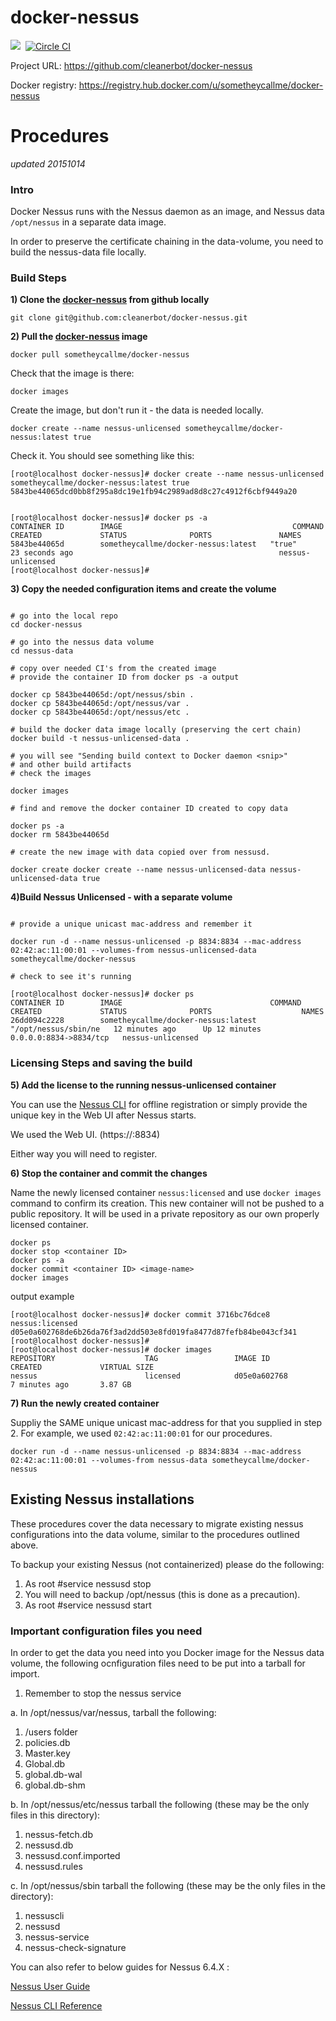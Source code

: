 # docker-nessus
[![](https://badge.imagelayers.io/sometheycallme/docker-nessus.svg)](https://imagelayers.io/?images=cleanerbot/docker-nessus:latest 'View image size and layers')&nbsp;
[![Circle CI](https://circleci.com/gh/cleanerbot/docker-nessus.png?circle-token=5d84cd337864c33f062f57aafd2854771777759d)](https://circleci.com/gh/sometheycallme/docker-nessus/tree/master 'View CI builds')

Project URL: https://github.com/cleanerbot/docker-nessus

Docker registry: https://registry.hub.docker.com/u/sometheycallme/docker-nessus


# Procedures

<i>updated 20151014</i>

### Intro

Docker Nessus runs with the Nessus daemon as an image, and Nessus data ```/opt/nessus``` in a separate data image.

In order to preserve the certificate chaining in the data-volume, you need to build the nessus-data file locally.

### Build Steps

<b>1) Clone the [docker-nessus](https://github.com/cleanerbot/docker-nessus) from github locally</b>

```git clone git@github.com:cleanerbot/docker-nessus.git```

<b>2) Pull the [docker-nessus](https://hub.docker.com/r/sometheycallme/docker-nessus) image</b>

```docker pull sometheycallme/docker-nessus```

Check that the image is there:

```docker images```

Create the image, but don't run it - the data is needed locally.

```docker create --name nessus-unlicensed sometheycallme/docker-nessus:latest true```

Check it.  You should see something like this:

```shell
[root@localhost docker-nessus]# docker create --name nessus-unlicensed sometheycallme/docker-nessus:latest true
5843be44065dcd0bb8f295a8dc19e1fb94c2989ad8d8c27c4912f6cbf9449a20


[root@localhost docker-nessus]# docker ps -a
CONTAINER ID        IMAGE                                      COMMAND             CREATED             STATUS              PORTS               NAMES
5843be44065d        sometheycallme/docker-nessus:latest   "true"              23 seconds ago                                              nessus-unlicensed   
[root@localhost docker-nessus]#
```

<b>3) Copy the needed configuration items and create the volume</b>

```shell

# go into the local repo
cd docker-nessus

# go into the nessus data volume
cd nessus-data

# copy over needed CI's from the created image
# provide the container ID from docker ps -a output

docker cp 5843be44065d:/opt/nessus/sbin .
docker cp 5843be44065d:/opt/nessus/var .
docker cp 5843be44065d:/opt/nessus/etc .

# build the docker data image locally (preserving the cert chain)
docker build -t nessus-unlicensed-data .

# you will see "Sending build context to Docker daemon <snip>" 
# and other build artifacts
# check the images

docker images

# find and remove the docker container ID created to copy data

docker ps -a
docker rm 5843be44065d

# create the new image with data copied over from nessusd.

docker create docker create --name nessus-unlicensed-data nessus-unlicensed-data true
```

<b>4)Build Nessus Unlicensed - with a separate volume</b>

```shell

# provide a unique unicast mac-address and remember it

docker run -d --name nessus-unlicensed -p 8834:8834 --mac-address 02:42:ac:11:00:01 --volumes-from nessus-unlicensed-data sometheycallme/docker-nessus

# check to see it's running

[root@localhost docker-nessus]# docker ps
CONTAINER ID        IMAGE                                 COMMAND                CREATED             STATUS              PORTS                    NAMES
26dd094c2228        sometheycallme/docker-nessus:latest   "/opt/nessus/sbin/ne   12 minutes ago      Up 12 minutes       0.0.0.0:8834->8834/tcp   nessus-unlicensed 

```


### Licensing Steps and saving the build

<b>5) Add the license to the running nessus-unlicensed container</b>

You can use the [Nessus CLI](http://static.tenable.com/documentation/nessus_v6_command_line_reference.pdf) for offline registration or simply provide the unique key in the Web UI after Nessus starts.  

We used the Web UI.  (https://<yournessushost>:8834)

Either way you will need to register.


<b>6) Stop the container and commit the changes </b>

Name the newly licensed container ```nessus:licensed``` and use ```docker images``` command to confirm its creation.  This new container will not be pushed to a public repository.  It will be used in a private repository as our own properly licensed container.

```
docker ps
docker stop <container ID>
docker ps -a
docker commit <container ID> <image-name>
docker images
```

output example

```
[root@localhost docker-nessus]# docker commit 3716bc76dce8 nessus:licensed
d05e0a602768de6b26da76f3ad2dd503e8fd019fa8477d87fefb84be043cf341
[root@localhost docker-nessus]# 
[root@localhost docker-nessus]# docker images
REPOSITORY                    TAG                 IMAGE ID            CREATED             VIRTUAL SIZE
nessus                        licensed            d05e0a602768        7 minutes ago       3.87 GB
```

<b>7) Run the newly created container</b>

Suppliy the SAME unique unicast mac-address for that you supplied in step 2.  For example, we used ```02:42:ac:11:00:01``` for our procedures.

```docker run -d --name nessus-unlicensed -p 8834:8834 --mac-address 02:42:ac:11:00:01 --volumes-from nessus-data sometheycallme/docker-nessus```



## Existing Nessus installations

These procedures cover the data necessary to migrate existing nessus configurations into the data volume, similar to the procedures outlined above.


To backup your existing Nessus (not containerized) please do the following: 

1. As root #service nessusd stop
2. You will need to backup /opt/nessus (this is done as a precaution).
3. As root #service nessusd start


### Important configuration files you need

In order to get the data you need into you Docker image for the Nessus data volume, the following ocnfiguration files need to be put into a tarball for import.

1) Remember to stop the nessus service

a. In /opt/nessus/var/nessus, tarball the following:

1. /users folder
2. policies.db
3. Master.key
4. Global.db
5. global.db-wal
6. global.db-shm

b. In /opt/nessus/etc/nessus tarball the following (these may be the only files in this directory):

1. nessus-fetch.db
2. nessusd.db
3. nessusd.conf.imported
4. nessusd.rules

c. In /opt/nessus/sbin tarball the following (these may be the only files in the directory):

1. nessuscli
2. nessusd
3. nessus-service
4. nessus-check-signature

You can also refer to below guides for Nessus 6.4.X :

[Nessus User Guide](https://static.tenable.com/documentation/nessus_6.4_user_guide.pd)

[Nessus CLI Reference](https://static.tenable.com/documentation/nessus_6.4_command_line_reference.pdf)



